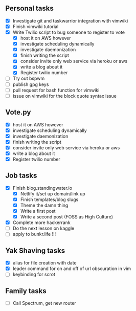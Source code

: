 ## Personal tasks

  - [X] Investigate git and taskwarrior integration with vimwiki
  - [X] Finish vimwiki tutorial
  - [X] Write Twilio script to bug someone to register to vote
      - [X] host it on AWS however
      - [X] investigate scheduling dynamically
      - [X] investigate daemonization
      - [X] finish writing the script
      - [X] consider invite only web service via heroku or aws
      - [X] write a blog about it
      - [X] Register twilio number
  - [ ] Try out bspwm
  - [ ] publish gpg keys
  - [ ] pull request for bash function for vimwiki
  - [ ] issue on vimwiki for the block quote syntax issue

## Vote.py

  - [X] host it on AWS however
  - [X] investigate scheduling dynamically
  - [X] investigate daemonization
  - [X] finish writing the script
  - [X] consider invite only web service via heroku or aws
  - [X] write a blog about it
  - [X] Register twilio number

## Job tasks

  - [X] Finish blog.standingwater.io
      - [X] Netlify it/set up domain/link up
      - [X] Finish templates/blog slugs
      - [X] Theme the damn thing
      - [X] Write a first post
      - [X] Write a second post (FOSS as High
        Culture)
  - [X] Complete more hackerrank
  - [ ] Do the next lesson on kaggle
  - [ ] apply to bunkr.life !!!

## Yak Shaving tasks

  - [X] alias for file creation with date
  - [X] leader command for on and off of url obscuration in vim
  - [ ] keybinding for scrot

## Family tasks

  - [ ] Call Spectrum, get new router
